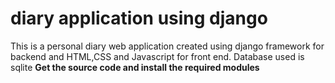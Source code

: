 # diary application using django

This is a personal diary web application created using django framework for backend and HTML,CSS and Javascript for front end. Database used is sqlite
**Get the source code and install the required modules**
